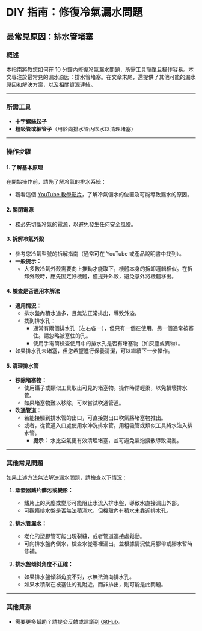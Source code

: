 # DIY 指南：修復冷氣漏水問題  
## 最常見原因：排水管堵塞  

### 概述  
本指南將教您如何在 10 分鐘內修復冷氣漏水問題，所需工具簡單且操作容易。本文專注於最常見的漏水原因：排水管堵塞。在文章末尾，還提供了其他可能的漏水原因和解決方案，以及相關資源連結。  

---

### 所需工具  
- **十字螺絲起子**  
- **粗吸管或細管子**（用於向排水管內吹水以清理堵塞）  

---

### 操作步驟  

#### 1. **了解基本原理**  
在開始操作前，請先了解冷氣的排水系統：  
- 觀看這個 [YouTube 教學影片](https://www.youtube.com/watch?v=pXeq9VINktw)，了解冷氣儲水的位置及可能導致漏水的原因。  

#### 2. **關閉電源**  
- 務必先切斷冷氣的電源，以避免發生任何安全風險。  

#### 3. **拆解冷氣外殼**  
- 參考您冷氣型號的拆解指南（通常可在 YouTube 或產品說明書中找到）。  
- **一般提示：**  
  - 大多數冷氣外殼需要向上推動才能取下，機體本身的拆卸邏輯相似。在拆卸外殼時，應先固定好機體，僅提升外殼，避免意外將機體移出。  

#### 4. **檢查是否適用本解法**  
- **適用情況：**  
  - 排水盤內積水過多，且無法正常排出，導致外溢。  
  - 找到排水孔：  
    - 通常有兩個排水孔（左右各一），但只有一個在使用，另一個通常被塞住。請忽略被塞住的孔。  
    - 使用手電筒檢查使用中的排水孔是否有堵塞物（如灰塵或異物）。  
- 如果排水孔未堵塞，但您希望進行保養清潔，可以繼續下一步操作。  

#### 5. **清理排水管**  
- **移除堵塞物：**  
  - 使用鑷子或類似工具取出可見的堵塞物。操作時請輕柔，以免損壞排水管。  
  - 如果堵塞物難以移除，可以嘗試吹通管道。  
- **吹通管道：**  
  - 若能接觸到排水管的出口，可直接對出口吹氣將堵塞物推出。  
  - 或者，從管道入口處使用水沖洗排水管。用粗吸管或類似工具將水注入排水管。  
    - **提示：** 水比空氣更有效清理堵塞，並可避免氣泡擴散導致混亂。  

---

### 其他常見問題  
如果上述方法無法解決漏水問題，請檢查以下情況：  

1. **蒸發器鰭片髒污或變形：**  
   - 鰭片上的灰塵或變形可能阻止水流入排水盤，導致水直接漏出外部。  
   - 可觀察排水盤是否無法積滿水，但機殼內有積水未靠近排水孔。  

2. **排水管漏水：**  
   - 老化的塑膠管可能出現裂縫，或者管道連接處鬆動。  
   - 可向排水盤內倒水，檢查水從哪裡漏出，並根據情況使用膠帶或膠水暫時修補。  

3. **排水盤傾斜角度不正確：**  
   - 如果排水盤傾斜角度不對，水無法流向排水孔。  
   - 如果水積聚在被塞住的孔附近，而非排出，則可能是此問題。  

---

### 其他資源  
- 需要更多幫助？請提交反饋或建議到 [GitHub](https://github.com/yourusername/yourrepo)。  
